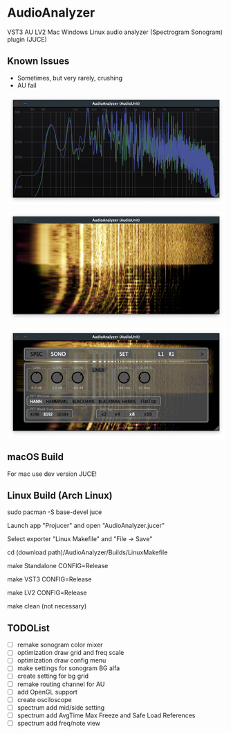 # AudioAnalyzer
VST3 AU LV2 Mac Windows Linux audio analyzer (Spectrogram Sonogram) plugin (JUCE)

## Known Issues
- Sometimes, but very rarely, crushing
- AU fail

![screenshot1](spectrogram.png  "Spectrogram")


![screenshot2](sonogram.png  "Sonogram")


![screenshot3](options.png  "Options")

## macOS Build 

For mac use dev version JUCE!

## Linux Build (Arch Linux)

sudo pacman -S base-devel juce

Launch app "Projucer" and open "AudioAnalyzer.jucer" 

Select exporter "Linux Makefile" and "File -> Save"

cd (download path)/AudioAnalyzer/Builds/LinuxMakefile

make Standalone CONFIG=Release

make VST3 CONFIG=Release

make LV2 CONFIG=Release

make clean (not necessary)

## TODOList
- [ ] remake sonogram color mixer
- [ ] optimization draw grid and freq scale
- [ ] optimization draw config menu
- [ ] make settings for sonogram BG alfa
- [ ] create setting for bg grid
- [ ] remake routing channel for AU
- [ ] add OpenGL support
- [ ] create osciloscope
- [ ] spectrum add mid/side setting
- [ ] spectrum add AvgTime Max Freeze and Safe Load References
- [ ] spectrum add freq/note view
